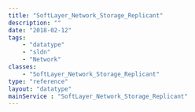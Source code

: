 ```yaml
---
title: "SoftLayer_Network_Storage_Replicant"
description: ""
date: "2018-02-12"
tags:
    - "datatype"
    - "sldn"
    - "Network"
classes:
    - "SoftLayer_Network_Storage_Replicant"
type: "reference"
layout: "datatype"
mainService : "SoftLayer_Network_Storage_Replicant"
---
```

